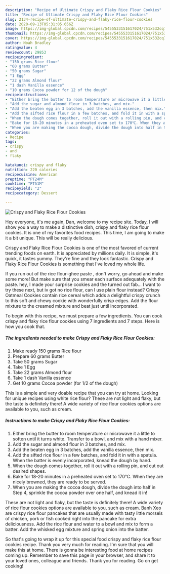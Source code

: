 ```yaml
---
description: "Recipe of Ultimate Crispy and Flaky Rice Flour Cookies"
title: "Recipe of Ultimate Crispy and Flaky Rice Flour Cookies"
slug: 2134-recipe-of-ultimate-crispy-and-flaky-rice-flour-cookies
date: 2020-09-13T05:31:05.656Z
image: https://img-global.cpcdn.com/recipes/5455533151617024/751x532cq70/crispy-and-flaky-rice-flour-cookies-recipe-main-photo.jpg
thumbnail: https://img-global.cpcdn.com/recipes/5455533151617024/751x532cq70/crispy-and-flaky-rice-flour-cookies-recipe-main-photo.jpg
cover: https://img-global.cpcdn.com/recipes/5455533151617024/751x532cq70/crispy-and-flaky-rice-flour-cookies-recipe-main-photo.jpg
author: Noah Bradley
ratingvalue: 4
reviewcount: 29853
recipeingredient:
- "150 grams Rice flour"
- "60 grams Butter"
- "50 grams Sugar"
- "1 Egg"
- "22 grams Almond flour"
- "1 dash Vanilla essence"
- "10 grams Cocoa powder for 12 of the dough"
recipeinstructions:
- "Either bring the butter to room temperature or microwave it a little to soften until it turns white. Transfer to a bowl, and mix with a hand mixer."
- "Add the sugar and almond flour in 3 batches, and mix."
- "Add the beaten egg in 3 batches, add the vanilla essence, then mix."
- "Add the sifted rice flour in a few batches, and fold it in with a spatula. When the batter is evenly incorporated, knead the dough by hand."
- "When the dough comes together, roll it out with a rolling pin, and cut out desired shapes."
- "Bake for 18-20 minutes in a preheated oven set to 170℃. When they are nicely browned, they are ready to be served."
- "When you are making the cocoa dough, divide the dough into half in Step 4, sprinkle the cocoa powder over one half, and knead it in!"
categories:
- Recipe
tags:
- crispy
- and
- flaky

katakunci: crispy and flaky 
nutrition: 220 calories
recipecuisine: American
preptime: "PT24M"
cooktime: "PT51M"
recipeyield: "2"
recipecategory: Dessert

---
```



![Crispy and Flaky Rice Flour Cookies](https://img-global.cpcdn.com/recipes/5455533151617024/751x532cq70/crispy-and-flaky-rice-flour-cookies-recipe-main-photo.jpg)

Hey everyone, it's me again, Dan, welcome to my recipe site. Today, I will show you a way to make a distinctive dish, crispy and flaky rice flour cookies. It is one of my favorites food recipes. This time, I am going to make it a bit unique. This will be really delicious.

Crispy and Flaky Rice Flour Cookies is one of the most favored of current trending foods on earth. It is appreciated by millions daily. It is simple, it's quick, it tastes yummy. They're fine and they look fantastic. Crispy and Flaky Rice Flour Cookies is something that I've loved my whole life.

If you run out of the rice flour-ghee paste , don&#39;t worry, go ahead and make some more! But make sure that you smear each surface adequately with the paste. hey, I made your surprise cookies and the turned out fab… I want to try these next, but iv got no rice flour, can I use plain flour instead? Crispy Oatmeal Cookies contain rice cereal which adds a delightful crispy crunch to this soft and chewy cookie with wonderfully crisp edges. Add the flour mixture to the creamed mixture and beat just until incorporated.


To begin with this recipe, we must prepare a few ingredients. You can cook crispy and flaky rice flour cookies using 7 ingredients and 7 steps. Here is how you cook that.

<!--inarticleads1-->

##### The ingredients needed to make Crispy and Flaky Rice Flour Cookies:

1. Make ready 150 grams Rice flour
1. Prepare 60 grams Butter
1. Take 50 grams Sugar
1. Take 1 Egg
1. Take 22 grams Almond flour
1. Take 1 dash Vanilla essence
1. Get 10 grams Cocoa powder (for 1/2 of the dough)


This is a simple and very doable recipe that you can try at home. Looking for unique recipes using white rice flour? These are not light and flaky, but the taste is definitely there! A wide variety of rice flour cookies options are available to you, such as cream. 

<!--inarticleads2-->

##### Instructions to make Crispy and Flaky Rice Flour Cookies:

1. Either bring the butter to room temperature or microwave it a little to soften until it turns white. Transfer to a bowl, and mix with a hand mixer.
1. Add the sugar and almond flour in 3 batches, and mix.
1. Add the beaten egg in 3 batches, add the vanilla essence, then mix.
1. Add the sifted rice flour in a few batches, and fold it in with a spatula. When the batter is evenly incorporated, knead the dough by hand.
1. When the dough comes together, roll it out with a rolling pin, and cut out desired shapes.
1. Bake for 18-20 minutes in a preheated oven set to 170℃. When they are nicely browned, they are ready to be served.
1. When you are making the cocoa dough, divide the dough into half in Step 4, sprinkle the cocoa powder over one half, and knead it in!


These are not light and flaky, but the taste is definitely there! A wide variety of rice flour cookies options are available to you, such as cream. Banh Xeo are crispy rice flour pancakes that are usually made with tasty little morsels of chicken, pork or fish cooked right into the pancake for extra deliciousness. Add the rice flour and water to a bowl and mix to form a batter. Add the whisked egg mixture and spring onion into the batter. 

So that's going to wrap it up for this special food crispy and flaky rice flour cookies recipe. Thank you very much for reading. I'm sure that you will make this at home. There is gonna be interesting food at home recipes coming up. Remember to save this page in your browser, and share it to your loved ones, colleague and friends. Thank you for reading. Go on get cooking!
